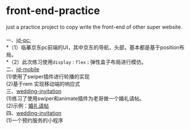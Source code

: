 # front-end-practice
just a practice project to copy write the front-end of other super website.<br>
<br>
一、[jd-pc:](https://github.com/zhuangdagg/front-end-practice/tree/master/jd-pc)<br>
*（1）临摹京东pc前端的UI，其中京东的导航，头部，基本都是基于position布局。<br>
*（2）此次练习使用`display：flex；`弹性盒子布局进行模仿。<br>
二、[jd-mobile](https://github.com/zhuangdagg/front-end-practice/tree/master/jd-mobile)<br>
(1)使用了swiper插件进行轮播的实现<br>
(2)基于rem 实现移动端的响应式<br>
三、[wedding-invitation](https://github.com/zhuangdagg/front-end-practice/tree/master/wedding-invitation)<br>
(1)练习了使用swiper和animate插件为老哥做一个婚礼请帖。<br>
(2)示例：[婚礼请帖](http://mmpoem.cn/invitation)<br>
四、[wedding-invitation](https://github.com/zhuangdagg/front-end-practice/tree/master/mini-program)<br>
(1)一个预约服务的小程序<br>

